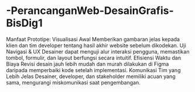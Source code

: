 # -PerancanganWeb-DesainGrafis-BisDig1
Manfaat Prototipe:
Visualisasi Awal
Memberikan gambaran jelas kepada klien dan tim developer tentang hasil akhir website sebelum dikodekan.
Uji Navigasi & UX
Desainer dapat menguji alur interaksi pengguna, memastikan tombol, formulir, dan layout berfungsi secara intuitif.
Efisiensi Waktu dan Biaya
Revisi desain jauh lebih mudah dan murah dilakukan di Figma daripada memperbaiki kode setelah implementasi.
Komunikasi Tim yang Lebih Jelas
Desainer, developer, dan stakeholder memiliki acuan yang sama, mengurangi miskomunikasi saat pengembangan.
